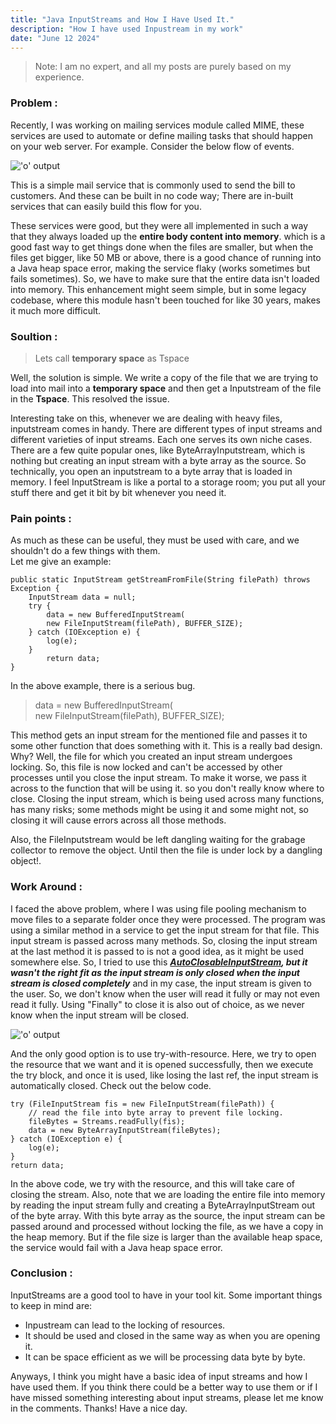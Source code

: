 ```yaml
---  
title: "Java InputStreams and How I Have Used It."  
description: "How I have used Inpustream in my work"  
date: "June 12 2024"  
---  
```

> Note: I am no expert, and all my posts are purely based on my experience.  
### Problem :

Recently, I was working on mailing services module called MIME, these services are used to automate or define mailing tasks that should happen on your web server. For example. Consider the below flow of events.

 !['o' output](https://i.imgur.com/AjrnbNm.png)
 
This is a simple mail service that is commonly used to send the bill to customers. And these can be built in no code way; There are in-built services that can easily build this flow for you.

These services were good, but they were all implemented in such a way that they always loaded up the **entire body content into memory**. which is a good fast way to get things done when the files are smaller, but when the files get bigger, like 50 MB or above, there is a good chance of running into a Java heap space error, making the service flaky (works sometimes but fails sometimes). So, we have to make sure that the entire data isn't loaded into memory. This enhancement might seem simple, but in some legacy codebase, where this module hasn't been touched for like 30 years, makes it much more difficult.  

### Soultion :  

>Lets call **temporary space** as Tspace  
  
Well, the solution is simple. We write a copy of the file that we are trying to load into mail into a **temporary space** and then get a Inputstream of the file in the **Tspace**. This resolved the issue.

Interesting take on this, whenever we are dealing with heavy files, inputstream comes in handy. There are different types of input streams and different varieties of input streams. Each one serves its own niche cases. There are a few quite popular ones, like ByteArrayInputstream, which is nothing but creating an input stream with a byte array as the source. So technically, you open an inputstream to a byte array that is loaded in memory. I feel InputStream is like a portal to a storage room; you put all your stuff there and get it bit by bit whenever you need it.

### Pain points :
As much as these can be useful, they must be used with care, and we shouldn't do a few things with them.  
Let me give an example:

    public static InputStream getStreamFromFile(String filePath) throws Exception {  
	    InputStream data = null;  
	    try {    
		    data = new BufferedInputStream(  
		    new FileInputStream(filePath), BUFFER_SIZE);  
	    } catch (IOException e) {  
		    log(e);  
	    }  
		    return data;  
    } 

In the above example, there is a serious bug.
> data = new BufferedInputStream(  
		    new FileInputStream(filePath),
			BUFFER_SIZE);

This method gets an input stream for the mentioned file and passes it to some other function that does something with it. This is a really bad design. Why? Well, the file for which you created an input stream undergoes locking. So, this file is now locked and can't be accessed by other processes until you close the input stream. To make it worse, we pass it across to the function that will be using it. so you don't really know where to close. Closing the input stream, which is being used across many functions, has many risks; some methods might be using it and some might not, so closing it will cause errors across all those methods. 

Also, the FileInputstream would be left dangling waiting for the grabage collector to remove the object. Until then the file is under lock by a dangling object!.

### Work Around :  
I faced the above problem, where I was using file pooling mechanism to move files to a separate folder once they were processed. The program was using a similar method in a service to get the input stream for that file. This input stream is passed across many methods. So, closing the input stream at the last method it is passed to is not a good idea, as it might be used somewhere else. So, I tried to use this ***[AutoClosableInputStream](https://commons.apache.org/proper/commons-io/apidocs/org/apache/commons/io/input/AutoCloseInputStream.html), but it wasn't the right fit as the input stream is only closed when the input stream is closed completely*** and in my case, the input stream is given to the user. So, we don't know when the user will read it fully or may not even read it fully. Using "Finally" to close it is also out of choice, as we never know when the input stream will be closed.

!['o' output](https://i.imgur.com/MGDYv8E.png)

And the only good option is to use try-with-resource. Here, we try to open the resource that we want and it is opened successfully, then we execute the try block, and once it is used, like losing the last ref, the input stream is automatically closed. Check out the below code.

    try (FileInputStream fis = new FileInputStream(filePath)) {  
	    // read the file into byte array to prevent file locking.  
	    fileBytes = Streams.readFully(fis);  
	    data = new ByteArrayInputStream(fileBytes);  
    } catch (IOException e) {  
	    log(e);  
    }  
    return data; 

 
In the above code, we try with the resource, and this will take care of closing the stream. Also, note that we are loading the entire file into memory by reading the input stream fully and creating a ByteArrayInputStream out of the byte array. With this byte array as the source, the input stream can be passed around and processed without locking the file, as we have a copy in the heap memory. But if the file size is larger than the available heap space, the service would fail with a Java heap space error.

### Conclusion :  
InputStreams are a good tool to have in your tool kit. Some important things to keep in mind are:

- Inpustream can lead to the locking of resources.  
- It should be used and closed in the same way as when you are opening it.  
- It can be space efficient as we will be processing data byte by byte.

Anyways, I think you might have a basic idea of input streams and how I have used them. If you think there could be a better way to use them or if I have missed something interesting about input streams, please let me know in the comments. Thanks! Have a nice day.
